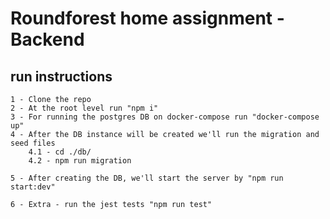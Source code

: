 # Roundforest home assignment - Backend

## run instructions

    1 - Clone the repo
    2 - At the root level run "npm i"
    3 - For running the postgres DB on docker-compose run "docker-compose up"
    4 - After the DB instance will be created we'll run the migration and seed files
        4.1 - cd ./db/
        4.2 - npm run migration

    5 - After creating the DB, we'll start the server by "npm run start:dev"

    6 - Extra - run the jest tests "npm run test"
